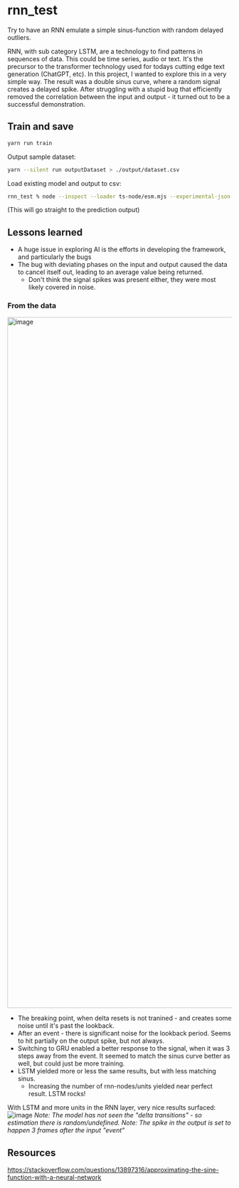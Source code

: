 # rnn_test
Try to have an RNN emulate a simple sinus-function with random delayed outliers.

RNN, with sub category LSTM, are a technology to find patterns in sequences of data.  This could be time series, audio or text.  It's the precursor to the transformer technology used for todays cutting edge text generation (ChatGPT, etc).  In this project, I wanted to explore this in a very simple way.   The result was a double sinus curve, where a random signal creates a delayed spike.  After struggling with a stupid bug that efficiently removed the correlation between the input and output - it turned out to be a successful demonstration.

## Train and save

```bash
yarn run train
```

Output sample dataset:
```bash
yarn --silent run outputDataset > ./output/dataset.csv
```

Load existing model and output to csv:
```bash
rnn_test % node --inspect --loader ts-node/esm.mjs --experimental-json-modules src/main.ts --loadModelPath=file:///tmp/rnn_test/model.json > output/results.csv
```

(This will go straight to the prediction output)


## Lessons learned

* A huge issue in exploring AI is the efforts in developing the framework, and particularly the bugs
* The bug with deviating phases on the input and output caused the data to cancel itself out, leading to an average value being returned.
  * Don't think the signal spikes was present either, they were most likely covered in noise.
 

### From the data

<img width="1553" alt="image" src="https://user-images.githubusercontent.com/18142837/207315190-14923c09-4de1-46c4-ae4f-3c2d9388f343.png">

* The breaking point, when delta resets is not tranined - and creates some noise until it's past the lookback.
* After an event - there is significant noise for the lookback period.  Seems to hit partially on the output spike, but not always.
* Switching to GRU enabled a better response to the signal, when it was 3 steps away from the event.  It seemed to match the sinus curve better as well, but could just be more training.
* LSTM yielded more or less the same results, but with less matching sinus.
  * Increasing the number of rnn-nodes/units yielded near perfect result.  LSTM rocks!

With LSTM and more units in the RNN layer, very nice results surfaced:
![image](https://user-images.githubusercontent.com/18142837/208864270-5b32feb0-47ad-40db-bb38-74d2ad8d7aa9.png)
_Note: The model has not seen the "delta transitions" - so estimation there is random/undefined._
_Note: The spike in the output is set to happen 3 frames after the input "event"_

## Resources

https://stackoverflow.com/questions/13897316/approximating-the-sine-function-with-a-neural-network

